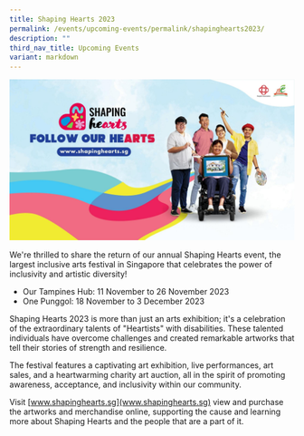 ```yaml
---
title: Shaping Hearts 2023
permalink: /events/upcoming-events/permalink/shapinghearts2023/
description: ""
third_nav_title: Upcoming Events
variant: markdown
---
```

![](/images/Media%20Files%20for%20Shaping%20Hearts/sh%20-%20web%20banner.jpg)

We're thrilled to share the return of our annual Shaping Hearts event, the largest inclusive arts festival in Singapore that celebrates the power of inclusivity and artistic diversity!

* Our Tampines Hub: 11 November to 26 November 2023
* One Punggol: 18 November to 3 December 2023

Shaping Hearts 2023 is more than just an arts exhibition; it's a celebration of the extraordinary talents of "Heartists" with disabilities. 
These talented individuals have overcome challenges and created remarkable artworks that tell their stories of strength and resilience. 

The festival features a captivating art exhibition, live performances, art sales, and a heartwarming charity art auction, all in the spirit of promoting awareness, acceptance, and inclusivity within our community.

Visit [www.shapinghearts.sg](www.shapinghearts.sg) view and purchase the artworks and merchandise online, supporting the cause and learning more about Shaping Hearts and the people that are a part of it.